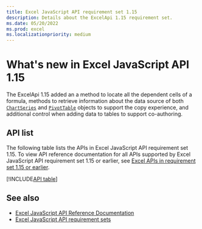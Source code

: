 ```yaml
---
title: Excel JavaScript API requirement set 1.15
description: Details about the ExcelApi 1.15 requirement set.
ms.date: 05/20/2022
ms.prod: excel
ms.localizationpriority: medium
---
```


# What's new in Excel JavaScript API 1.15

The ExcelApi 1.15 added an a method to locate all the dependent cells of a formula, methods to retrieve information about the data source of both [`ChartSeries`](/javascript/api/excel/excel.chartseries) and [`PivotTable`](/javascript/api/excel/excel.pivottable) objects to support the copy experience, and additional control when adding data to tables to support co-authoring.

## API list

The following table lists the APIs in Excel JavaScript API requirement set 1.15. To view API reference documentation for all APIs supported by Excel JavaScript API requirement set 1.15 or earlier, see [Excel APIs in requirement set 1.15 or earlier](/javascript/api/excel?view=excel-js-1.15&preserve-view=true).

[!INCLUDE[API table](../../includes/excel-1_15.md)]

## See also

- [Excel JavaScript API Reference Documentation](/javascript/api/excel?view=excel-js-1.15&preserve-view=true)
- [Excel JavaScript API requirement sets](excel-api-requirement-sets.md)
